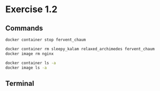 # Exercise 1.2

## Commands

```bash
docker container stop fervent_chaum

docker container rm sleepy_kalam relaxed_archimedes fervent_chaum
docker image rm nginx

docker container ls -a
docker image ls -a
```

## Terminal
